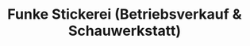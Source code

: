 ---
title: "Funke Stickerei (Betriebsverkauf & Schauwerkstatt)"
url: /muldenhammer/funke-stickerei-betriebsverkauf-und-schauwerkstatt/
shop: Kleidung
---